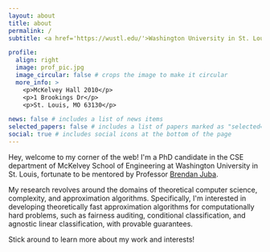 ```yaml
---
layout: about
title: about
permalink: /
subtitle: <a href='https://wustl.edu/'>Washington University in St. Louis</a>.

profile:
  align: right
  image: prof_pic.jpg
  image_circular: false # crops the image to make it circular
  more_info: >
    <p>McKelvey Hall 2010</p>
    <p>1 Brookings Dr</p>
    <p>St. Louis, MO 63130</p>

news: false # includes a list of news items
selected_papers: false # includes a list of papers marked as "selected={true}"
social: true # includes social icons at the bottom of the page
---
```


Hey, welcome to my corner of the web! I'm a PhD candidate in the CSE department of McKelvey School of Engineering at Washington University in St. Louis, fortunate to be mentored by Professor <a href='https://www.cse.wustl.edu/~bjuba/'>Brendan Juba</a>.

My research revolves around the domains of theoretical computer science, complexity, and approximation algorithms. Specifically, I'm interested in developing theoretically fast approximation algorithms for computationally hard problems, such as fairness auditing, conditional classification, and agnostic linear classification, with provable guarantees. 

Stick around to learn more about my work and interests!